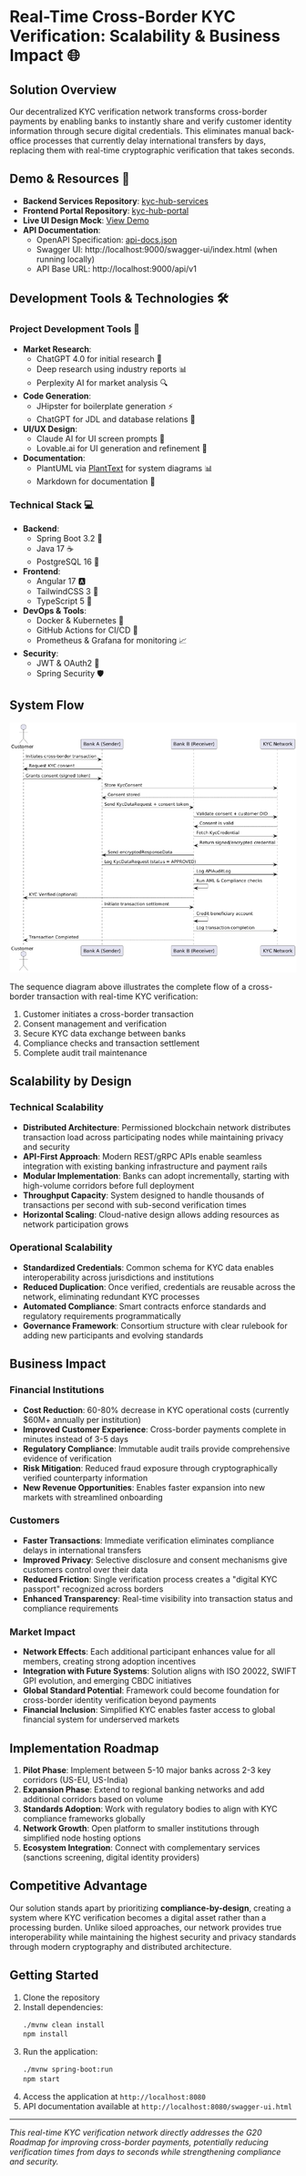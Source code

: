 # Real-Time Cross-Border KYC Verification: Scalability & Business Impact 🌐

## Solution Overview
Our decentralized KYC verification network transforms cross-border payments by enabling banks to instantly share and verify customer identity information through secure digital credentials. This eliminates manual back-office processes that currently delay international transfers by days, replacing them with real-time cryptographic verification that takes seconds.

## Demo & Resources 🚀
- **Backend Services Repository**: [kyc-hub-services](https://github.com/manucr619/kyc-hub-services)
- **Frontend Portal Repository**: [kyc-hub-portal](https://github.com/manucr619/kyc-hub-portal)
- **Live UI Design Mock**: [View Demo](https://preview--kyc-hub-portal.lovable.app/)
- **API Documentation**: 
  - OpenAPI Specification: [api-docs.json](src/main/resources/swagger/api-docs.json)
  - Swagger UI: http://localhost:9000/swagger-ui/index.html (when running locally)
  - API Base URL: http://localhost:9000/api/v1

## Development Tools & Technologies 🛠️

### Project Development Tools 🔧
- **Market Research**: 
  - ChatGPT 4.0 for initial research 🤖
  - Deep research using industry reports 📊
  - Perplexity AI for market analysis 🔍
- **Code Generation**: 
  - JHipster for boilerplate generation ⚡
  - ChatGPT for JDL and database relations 📝
- **UI/UX Design**:
  - Claude AI for UI screen prompts 🎨
  - Lovable.ai for UI generation and refinement 🎯
- **Documentation**:
  - PlantUML via [PlantText](https://www.planttext.com/) for system diagrams 📊
  - Markdown for documentation 📑

### Technical Stack 💻
- **Backend**: 
  - Spring Boot 3.2 🍃
  - Java 17 ☕
  - PostgreSQL 16 🐘
- **Frontend**: 
  - Angular 17 🅰️
  - TailwindCSS 3 🎨
  - TypeScript 5 📘
- **DevOps & Tools**:
  - Docker & Kubernetes 🐳
  - GitHub Actions for CI/CD 🔄
  - Prometheus & Grafana for monitoring 📈
- **Security**:
  - JWT & OAuth2 🔐
  - Spring Security 🛡️

## System Flow
![KYC Verification Flow](ekyc-Flow.png)

The sequence diagram above illustrates the complete flow of a cross-border transaction with real-time KYC verification:
1. Customer initiates a cross-border transaction
2. Consent management and verification
3. Secure KYC data exchange between banks
4. Compliance checks and transaction settlement
5. Complete audit trail maintenance

## Scalability by Design

### Technical Scalability
- **Distributed Architecture**: Permissioned blockchain network distributes transaction load across participating nodes while maintaining privacy and security
- **API-First Approach**: Modern REST/gRPC APIs enable seamless integration with existing banking infrastructure and payment rails
- **Modular Implementation**: Banks can adopt incrementally, starting with high-volume corridors before full deployment
- **Throughput Capacity**: System designed to handle thousands of transactions per second with sub-second verification times
- **Horizontal Scaling**: Cloud-native design allows adding resources as network participation grows

### Operational Scalability
- **Standardized Credentials**: Common schema for KYC data enables interoperability across jurisdictions and institutions
- **Reduced Duplication**: Once verified, credentials are reusable across the network, eliminating redundant KYC processes
- **Automated Compliance**: Smart contracts enforce standards and regulatory requirements programmatically
- **Governance Framework**: Consortium structure with clear rulebook for adding new participants and evolving standards

## Business Impact

### Financial Institutions
- **Cost Reduction**: 60-80% decrease in KYC operational costs (currently $60M+ annually per institution)
- **Improved Customer Experience**: Cross-border payments complete in minutes instead of 3-5 days
- **Regulatory Compliance**: Immutable audit trails provide comprehensive evidence of verification
- **Risk Mitigation**: Reduced fraud exposure through cryptographically verified counterparty information
- **New Revenue Opportunities**: Enables faster expansion into new markets with streamlined onboarding

### Customers
- **Faster Transactions**: Immediate verification eliminates compliance delays in international transfers
- **Improved Privacy**: Selective disclosure and consent mechanisms give customers control over their data
- **Reduced Friction**: Single verification process creates a "digital KYC passport" recognized across borders
- **Enhanced Transparency**: Real-time visibility into transaction status and compliance requirements

### Market Impact
- **Network Effects**: Each additional participant enhances value for all members, creating strong adoption incentives
- **Integration with Future Systems**: Solution aligns with ISO 20022, SWIFT GPI evolution, and emerging CBDC initiatives
- **Global Standard Potential**: Framework could become foundation for cross-border identity verification beyond payments
- **Financial Inclusion**: Simplified KYC enables faster access to global financial system for underserved markets

## Implementation Roadmap
1. **Pilot Phase**: Implement between 5-10 major banks across 2-3 key corridors (US-EU, US-India)
2. **Expansion Phase**: Extend to regional banking networks and add additional corridors based on volume
3. **Standards Adoption**: Work with regulatory bodies to align with KYC compliance frameworks globally
4. **Network Growth**: Open platform to smaller institutions through simplified node hosting options
5. **Ecosystem Integration**: Connect with complementary services (sanctions screening, digital identity providers)

## Competitive Advantage
Our solution stands apart by prioritizing **compliance-by-design**, creating a system where KYC verification becomes a digital asset rather than a processing burden. Unlike siloed approaches, our network provides true interoperability while maintaining the highest security and privacy standards through modern cryptography and distributed architecture.

## Getting Started
1. Clone the repository
2. Install dependencies:
   ```bash
   ./mvnw clean install
   npm install
   ```
3. Run the application:
   ```bash
   ./mvnw spring-boot:run
   npm start
   ```
4. Access the application at `http://localhost:8080`
5. API documentation available at `http://localhost:8080/swagger-ui.html`

---

*This real-time KYC verification network directly addresses the G20 Roadmap for improving cross-border payments, potentially reducing verification times from days to seconds while strengthening compliance and security.*
